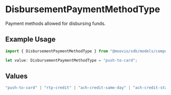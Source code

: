 # DisbursementPaymentMethodType

Payment methods allowed for disbursing funds.

## Example Usage

```typescript
import { DisbursementPaymentMethodType } from "@moovio/sdk/models/components";

let value: DisbursementPaymentMethodType = "push-to-card";
```

## Values

```typescript
"push-to-card" | "rtp-credit" | "ach-credit-same-day" | "ach-credit-standard"
```